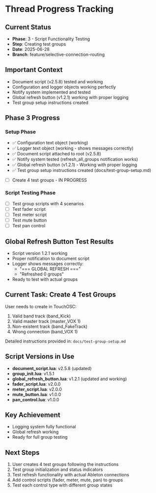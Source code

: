 # Thread Progress Tracking

## Current Status
- **Phase**: 3 - Script Functionality Testing
- **Step**: Creating test groups
- **Date**: 2025-06-28
- **Branch**: feature/selective-connection-routing

## Important Context
- Document script (v2.5.8) tested and working
- Configuration and logger objects working perfectly
- Notify system implemented and tested
- Global refresh button (v1.2.1) working with proper logging
- Test group setup instructions created

## Phase 3 Progress

### Setup Phase
- ✅ Configuration text object (working)
- ✅ Logger text object (working - shows messages correctly)
- ✅ Document script attached to root (v2.5.8)
- ✅ Notify system tested (refresh_all_groups notification works)
- ✅ Global refresh button (v1.2.1) - Working with proper logging
- ✅ Test group setup instructions created (docs/test-group-setup.md)
- [ ] Create 4 test groups - IN PROGRESS

### Script Testing Phase
- [ ] Test group scripts with 4 scenarios
- [ ] Test fader script
- [ ] Test meter script
- [ ] Test mute button
- [ ] Test pan control

## Global Refresh Button Test Results
- Script version 1.2.1 working
- Proper notification to document script
- Logger shows messages correctly:
  - "=== GLOBAL REFRESH ==="
  - "Refreshed 0 groups"
- Ready to test with actual groups

## Current Task: Create 4 Test Groups
User needs to create in TouchOSC:
1. Valid band track (band_Kick)
2. Valid master track (master_VOX 1) 
3. Non-existent track (band_FakeTrack)
4. Wrong connection (band_VOX 1)

Detailed instructions provided in: `docs/test-group-setup.md`

## Script Versions in Use
- **document_script.lua**: v2.5.8 (updated)
- **group_init.lua**: v1.5.1
- **global_refresh_button.lua**: v1.2.1 (updated and working)
- **fader_script.lua**: v2.0.0
- **meter_script.lua**: v2.0.0
- **mute_button.lua**: v1.0.0
- **pan_control.lua**: v1.0.0

## Key Achievement
- Logging system fully functional
- Global refresh working
- Ready for full group testing

## Next Steps
1. User creates 4 test groups following the instructions
2. Test group initialization and status indicators
3. Test refresh functionality with actual Ableton connections
4. Add control scripts (fader, meter, mute, pan) to groups
5. Test each control type with different group states
